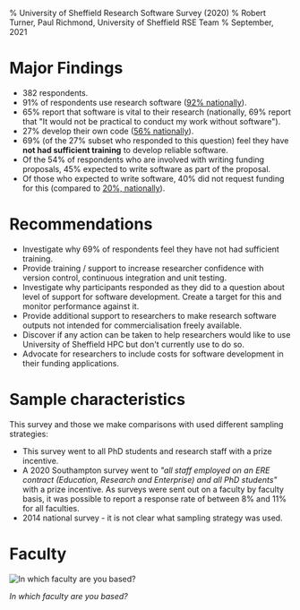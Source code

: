 % University of Sheffield Research Software Survey (2020)
% Robert Turner, Paul Richmond, University of Sheffield RSE Team
% September, 2021

# Major Findings

* 382 respondents.
* 91% of respondents use research software ([92% nationally](https://zenodo.org/record/1183562#.YMnQFahKiUk)).
* 65% report that software is vital to their research (nationally, 69% report that "It would not be practical to conduct my work without software").
* 27% develop their own code ([56% nationally](https://zenodo.org/record/1183562#.YMnQFahKiUk)).
* 69% (of the 27% subset who responded to this question) feel they have **not had sufficient training** to develop reliable software.
* Of the 54% of respondents who are involved with writing funding proposals, 45% expected to write software as part of the proposal.
* Of those who expected to write software, 40% did not request funding for this (compared to [20%, nationally](https://zenodo.org/record/1183562#.YMnQFahKiUk)).

# Recommendations

- Investigate why 69% of respondents feel they have not had sufficient training.
- Provide training / support to increase researcher confidence with version control, continuous integration and unit testing.
- Investigate why participants responded as they did to a question about level of support for software development. Create a target for this and monitor performance against it.
- Provide additional support to researchers to make research software outputs not intended for commercialisation freely available.
- Discover if any action can be taken to help researchers would like to use University of Sheffield HPC but don't currently use  to do so.
- Advocate for researchers to include costs for software development in their funding applications.

# Sample characteristics

This survey and those we make comparisons with used different sampling strategies:

- This survey went to all PhD students and research staff with a prize incentive.
- A 2020 Southampton survey went to *"all staff employed on an ERE contract (Education, Research and Enterprise) and all PhD students"* with a prize incentive. As surveys were sent out on a faculty by faculty basis, it was possible to report a response rate of between 8% and 11% for all faculties.
- 2014 national survey - it is not clear what sampling strategy was used.

# Faculty

![In which faculty are you based?](../charts/01_faculty.png)

*In which faculty are you based?*
